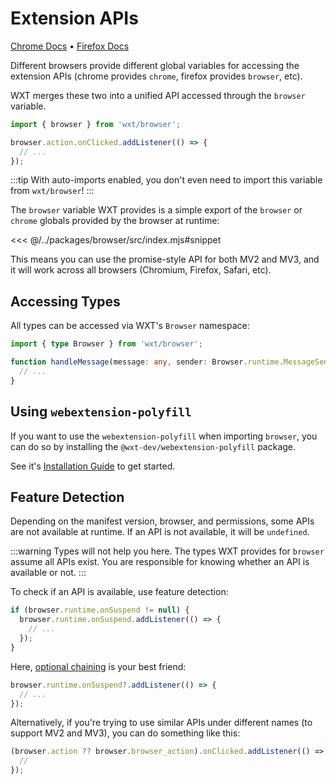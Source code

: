 # Extension APIs

[Chrome Docs](https://developer.chrome.com/docs/extensions/reference/api) • [Firefox Docs](https://developer.mozilla.org/en-US/docs/Mozilla/Add-ons/WebExtensions/Browser_support_for_JavaScript_APIs)

Different browsers provide different global variables for accessing the extension APIs (chrome provides `chrome`, firefox provides `browser`, etc).

WXT merges these two into a unified API accessed through the `browser` variable.

```ts
import { browser } from 'wxt/browser';

browser.action.onClicked.addListener(() => {
  // ...
});
```

:::tip
With auto-imports enabled, you don't even need to import this variable from `wxt/browser`!
:::

The `browser` variable WXT provides is a simple export of the `browser` or `chrome` globals provided by the browser at runtime:

<<< @/../packages/browser/src/index.mjs#snippet

This means you can use the promise-style API for both MV2 and MV3, and it will work across all browsers (Chromium, Firefox, Safari, etc).

## Accessing Types

All types can be accessed via WXT's `Browser` namespace:

```ts
import { type Browser } from 'wxt/browser';

function handleMessage(message: any, sender: Browser.runtime.MessageSender) {
  // ...
}
```

## Using `webextension-polyfill`

If you want to use the `webextension-polyfill` when importing `browser`, you can do so by installing the `@wxt-dev/webextension-polyfill` package.

See it's [Installation Guide](https://github.com/wxt-dev/wxt/blob/main/packages/webextension-polyfill/README.md) to get started.

## Feature Detection

Depending on the manifest version, browser, and permissions, some APIs are not available at runtime. If an API is not available, it will be `undefined`.

:::warning
Types will not help you here. The types WXT provides for `browser` assume all APIs exist. You are responsible for knowing whether an API is available or not.
:::

To check if an API is available, use feature detection:

```ts
if (browser.runtime.onSuspend != null) {
  browser.runtime.onSuspend.addListener(() => {
    // ...
  });
}
```

Here, [optional chaining](https://developer.mozilla.org/en-US/docs/Web/JavaScript/Reference/Operators/Optional_chaining) is your best friend:

```ts
browser.runtime.onSuspend?.addListener(() => {
  // ...
});
```

Alternatively, if you're trying to use similar APIs under different names (to support MV2 and MV3), you can do something like this:

```ts
(browser.action ?? browser.browser_action).onClicked.addListener(() => {
  //
});
```

